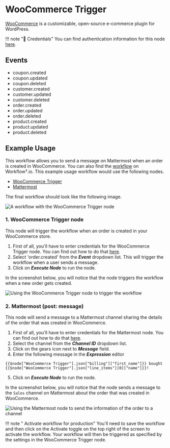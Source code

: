 # WooCommerce Trigger

[WooCommerce](https://woocommerce.com/) is a customizable, open-source e-commerce plugin for WordPress.

!!! note "🔑 Credentials"
    You can find authentication information for this node [here](/workflow/integrations/credentials/wooCommerce/).


## Events

- coupon.created
- coupon.updated
- coupon.deleted
- customer.created
- customer.updated
- customer.deleted
- order.created
- order.updated
- order.deleted
- product.created
- product.updated
- product.deleted

## Example Usage

This workflow allows you to send a message on Mattermost when an order is created in WooCommerce. You can also find the [workflow](https://n8n.io/workflows/848) on Workflow².io. This example usage workflow would use the following nodes.
- [WooCommerce Trigger]()
- [Mattermost](/workflow/integrations/nodes/workflow-nodes-base.mattermost/)

The final workflow should look like the following image.

![A workflow with the WooCommerce Trigger node](/_images/integrations/trigger-nodes/woocommercetrigger/workflow.png)

### 1. WooCommerce Trigger node

This node will trigger the workflow when an order is created in your WooCommerce store.

1. First of all, you'll have to enter credentials for the WooCommerce Trigger node. You can find out how to do that [here](/workflow/integrations/credentials/wooCommerce/).
2. Select 'order.created' from the ***Event*** dropdown list. This will trigger the workflow when a user sends a message.
3. Click on ***Execute Node*** to run the node.

In the screenshot below, you will notice that the node triggers the workflow when a new order gets created.

![Using the WooCommerce Trigger node to trigger the workflow](/_images/integrations/trigger-nodes/woocommercetrigger/woocommercetrigger_node.png)

### 2. Mattermost (post: message)

This node will send a message to a Mattermost channel sharing the details of the order that was created in WooCommerce.

1. First of all, you'll have to enter credentials for the Mattermost node. You can find out how to do that [here](/workflow/integrations/credentials/mattermost/).
2. Select the channel from the ***Channel ID*** dropdown list.
3. Click on the gears icon next to ***Message*** field.
4. Enter the following message in the ***Expression*** editor
```
{{$node["WooCommerce Trigger"].json["billing"]["first_name"]}} bought {{$node["WooCommerce Trigger"].json["line_items"][0]["name"]}}!
```
5. Click on ***Execute Node*** to run the node.

In the screenshot below, you will notice that the node sends a message to the `Sales` channel on Mattermost about the order that was created in WooCommerce.

![Using the Mattermost node to send the information of the order to a channel](/_images/integrations/trigger-nodes/woocommercetrigger/mattermost_node.png)

!!! note " Activate workflow for production"
    You'll need to save the workflow and then click on the Activate toggle on the top right of the screen to activate the workflow. Your workflow will then be triggered as specified by the settings in the WooCommerce Trigger node.

